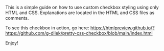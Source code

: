 This is a simple guide on how to use custom checkbox styling using only HTML and CSS.
Explanations are located in the HTML and CSS files as comments.

To see this checkbox in action, go here: https://htmlpreview.github.io/?https://github.com/g-dilek/pretty-css-checkbox/blob/main/index.html

Enjoy!
